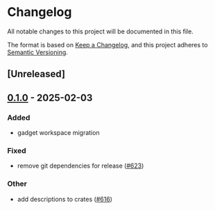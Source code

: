 # Changelog

All notable changes to this project will be documented in this file.

The format is based on [Keep a Changelog](https://keepachangelog.com/en/1.0.0/),
and this project adheres to [Semantic Versioning](https://semver.org/spec/v2.0.0.html).

## [Unreleased]

## [0.1.0](https://github.com/tangle-network/gadget/releases/tag/gadget-keystore-v0.1.0) - 2025-02-03

### Added

- gadget workspace migration

### Fixed

- remove git dependencies for release ([#623](https://github.com/tangle-network/gadget/pull/623))

### Other

- add descriptions to crates ([#616](https://github.com/tangle-network/gadget/pull/616))
